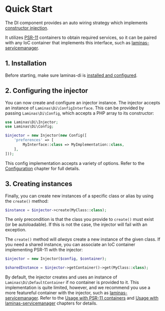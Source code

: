 # Quick Start

The DI component provides an auto wiring strategy which implements
[constructor injection](https://en.wikipedia.org/wiki/Dependency_injection#Constructor_injection).

It utilizes [PSR-11](psr-11.md) containers to obtain required services, so it
can be paired with any IoC container that implements this interface, such as
[laminas-servicemanager](https://docs.laminas.dev/laminas-servicemanager/).

## 1. Installation

Before starting, make sure laminas-di is [installed and configured](installation.md).

## 2. Configuring the injector

You can now create and configure an injector instance. The injector accepts an
instance of `Laminas\Di\ConfigInterface`. This can be provided by passing
`Laminas\Di\Config`, which accepts a PHP array to its constructor:

```php
use Laminas\Di\Injector;
use Laminas\Di\Config;

$injector = new Injector(new Config([
    'preferences' => [
        MyInterface::class => MyImplementation::class,
    ],
]));
```

This config implementation accepts a variety of options. Refer to the
[Configuration](config.md) chapter for full details.

## 3. Creating instances

Finally, you can create new instances of a specific class or alias by using the
`create()` method:

```php
$instance = $injector->create(MyClass::class);
```

The only precondition is that the class you provide to `create()` must exist (or
be autoloadable).  If this is not the case, the injector will fail with an
exception.

The `create()` method will _always_ create a new instance of the given class. If
you need a shared instance, you can associate an IoC container implementing
PSR-11 with the injector:

```php
$injector = new Injector($config, $container);

$sharedInstance = $injector->getContainer()->get(MyClass::class);
```

By default, the injector creates and uses an instance of
`Laminas\Di\DefaultContainer` if no container is provided to it.  This
implementation is quite limited, however, and we recommend you use a more
featureful container with the injector, such as
[laminas-servicemanager](https://docs.laminas.dev/laminas-servicemanager/).
Refer to the [Usage with PSR-11 containers](cookbook/use-with-psr-containers.md)
and [Usage with laminas-servicemanager](cookbook/use-with-servicemanager.md)
chapters for details.
